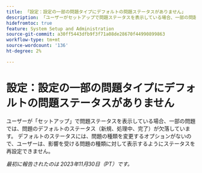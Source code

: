 ```yaml
---
title: 「設定：設定の一部の問題タイプにデフォルトの問題ステータスがありません」
description: 「ユーザーがセットアップで問題ステータスを表示している場合、一部の問題では、問題のデフォルトのステータス（新規、処理中、完了）が欠落しています。 デフォルトのステータスには、問題の種類を変更するオプションがないので、ユーザーは、影響を受ける問題の種類に対して表示するようにステータスを再設定できません。」
hidefromtoc: true
feature: System Setup and Administration
source-git-commit: a30ff5443dfb9f3f71a08de28670f44990899863
workflow-type: tm+mt
source-wordcount: '136'
ht-degree: 2%

---
```



# 設定：設定の一部の問題タイプにデフォルトの問題ステータスがありません

ユーザーが「セットアップ」で問題ステータスを表示している場合、一部の問題では、問題のデフォルトのステータス（新規、処理中、完了）が欠落しています。 デフォルトのステータスには、問題の種類を変更するオプションがないので、ユーザーは、影響を受ける問題の種類に対して表示するようにステータスを再設定できません。

_最初に報告されたのは 2023年11月30日（PT）です。_
